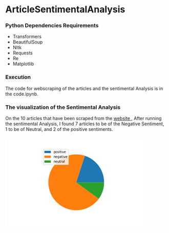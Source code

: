# ArticleSentimentalAnalysis


### Python Dependencies Requirements

- Transformers
- BeautifulSoup
- Nltk
- Requests
- Re
- Matplotlib


### Execution

The code for webscraping of the articles and the sentimental Analysis is in the code.ipynb.

### The visualization of the Sentimental Analysis

On the 10 articles that have been scraped from the <a href="https://www.aljazeera.com/where/mozambique/"> website </a>, After running the sentimental Analysis, I found 7 articles to be of the Negative Sentiment, 1 to be of Neutral, and 2 of the positive sentiments. 

<img src=Result.png> </img>
